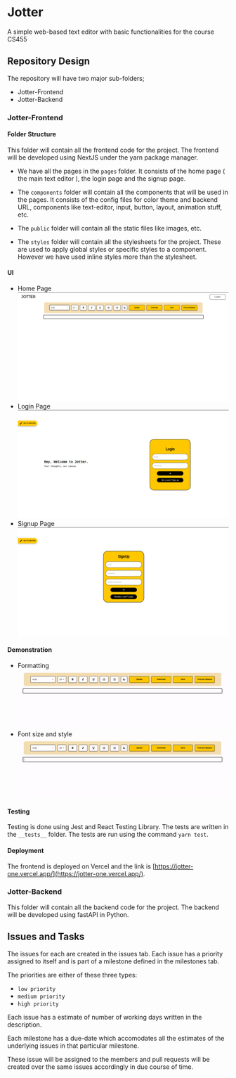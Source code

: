 # Jotter
A simple web-based text editor with basic functionalities for the course CS455

## Repository Design
The repository will have two major sub-folders;
- Jotter-Frontend
- Jotter-Backend

### Jotter-Frontend

#### Folder Structure
This folder will contain all the frontend code for the project. The frontend will be developed using NextJS under the yarn package manager.

- We have all the pages in the `pages` folder. It consists of the home page ( the main text editor ), the login page and the signup page.

- The `components` folder will contain all the components that will be used in the pages. It consists  of the config files for color theme and backend URL, components like text-editor, input, button, layout, animation stuff, etc.
- The `public` folder will contain all the static files like images, etc. 
- The `styles` folder will contain all the stylesheets for the project. These are used to apply global styles or specific styles to a component. However we have used inline styles more than the stylesheet.

#### UI
- Home Page ![Home Page](assets/home.png)
- Login Page ![Login Page](assets/login.png)
- Signup Page ![SignUp Page](assets/signup.png)

#### Demonstration
- Formatting ![Formatting](assets/formatting.gif)
- Font size and style ![Font size and style change](assets/fontChange.gif)

#### Testing
Testing is done using Jest and React Testing Library. The tests are written in the `__tests__` folder. The tests are run using the command `yarn test`.

#### Deployment
The frontend is deployed on Vercel and the link is [https://jotter-one.vercel.app/](https://jotter-one.vercel.app/).

### Jotter-Backend
This folder will contain all the backend code for the project. The backend will be developed using fastAPI in Python.


## Issues and Tasks
The issues for each are created in the issues tab. Each issue has a priority assigned to itself and is part of a milestone defined in the milestones tab.

The priorities are either of these three types:
- `low priority`
- `medium priority`
- `high priority`

Each issue has a estimate of number of working days written in the description.

Each milestone has a due-date which accomodates all the estimates of the underlying issues in that particular milestone.

These issue will be assigned to the members and pull requests will be created over the same issues accordingly in due course of time.